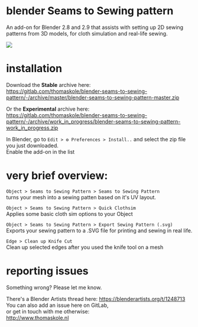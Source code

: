 # blender Seams to Sewing pattern

An add-on for Blender 2.8 and 2.9 that assists with setting up 2D sewing patterns from 3D models, for cloth simulation and real-life sewing.

![](https://blenderartists.org/uploads/default/optimized/4X/3/7/9/379d4a76a9022a7ff338773500784e22500dd8f6_2_690x207.jpeg)

# installation
Download the **Stable** archive here:\
https://gitlab.com/thomaskole/blender-seams-to-sewing-pattern/-/archive/master/blender-seams-to-sewing-pattern-master.zip

Or the **Experimental** archive here:\
https://gitlab.com/thomaskole/blender-seams-to-sewing-pattern/-/archive/work_in_progress/blender-seams-to-sewing-pattern-work_in_progress.zip

In Blender, go to `Edit > ⚙️ Preferences > Install..` and select the zip file you just downloaded.\
Enable the add-on in the list

# very brief overview:
`Object > Seams to Sewing Pattern > Seams to Sewing Pattern`\
turns your mesh into a sewing patten based on it's UV layout.

`Object > Seams to Sewing Pattern > Quick Clothsim`\
Applies some basic cloth sim options to your Object

`Object > Seams to Sewing Pattern > Export Sewing Pattern (.svg)`\
Exports your sewing pattern to a .SVG file for printing and sewing in real life.

`Edge > Clean up Knife Cut`\
Clean up selected edges after you used the knife tool on a mesh

# reporting issues
Something wrong? Please let me know.

There's a Blender Artists thread here: https://blenderartists.org/t/1248713 \
You can also add an issue here on GitLab,\
or get in touch with me otherwise: \
http://www.thomaskole.nl
